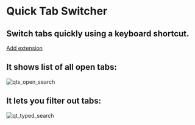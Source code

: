 # Quick Tab Switcher
## Switch tabs quickly using a keyboard shortcut.

[Add extension](https://chromewebstore.google.com/detail/quick-tab-switcher/faockmpplbofighdinpodeikdnbfbmgo)

## It shows list of all open tabs:

![qts_open_search](https://github.com/user-attachments/assets/b51c69cf-9062-4a6e-aa89-bf7778482108)


## It lets you filter out tabs:
![qt_typed_search](https://github.com/user-attachments/assets/c787bdda-59ee-4009-b90b-633e21a2cecc)


 

